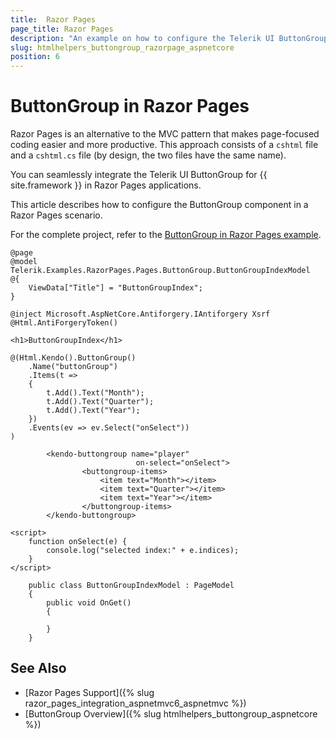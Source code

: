 ```yaml
---
title:  Razor Pages
page_title: Razor Pages
description: "An example on how to configure the Telerik UI ButtonGroup component for {{ site.framework }} in a Razor Page."
slug: htmlhelpers_buttongroup_razorpage_aspnetcore
position: 6
---
```


# ButtonGroup in Razor Pages

Razor Pages is an alternative to the MVC pattern that makes page-focused coding easier and more productive. This approach consists of a `cshtml` file and a `cshtml.cs` file (by design, the two files have the same name). 

You can seamlessly integrate the Telerik UI ButtonGroup for {{ site.framework }} in Razor Pages applications.

This article describes how to configure the ButtonGroup component in a Razor Pages scenario.

For the complete project, refer to the [ButtonGroup in Razor Pages example](https://github.com/telerik/ui-for-aspnet-core-examples/blob/master/Telerik.Examples.RazorPages/Telerik.Examples.RazorPages/Pages/ButtonGroup/ButtonGroupIndex.cshtml).

```tab-HtmlHelper(csthml)
@page
@model Telerik.Examples.RazorPages.Pages.ButtonGroup.ButtonGroupIndexModel
@{
	ViewData["Title"] = "ButtonGroupIndex";
}

@inject Microsoft.AspNetCore.Antiforgery.IAntiforgery Xsrf
@Html.AntiForgeryToken()

<h1>ButtonGroupIndex</h1>

@(Html.Kendo().ButtonGroup()
    .Name("buttonGroup")
    .Items(t =>
    {
        t.Add().Text("Month");
        t.Add().Text("Quarter");
        t.Add().Text("Year");
    })
    .Events(ev => ev.Select("onSelect"))
)
```
```tab-TagHelper(cshtml)
        <kendo-buttongroup name="player"
                            on-select="onSelect">
                <buttongroup-items>
                    <item text="Month"></item>
                    <item text="Quarter"></item>
                    <item text="Year"></item>
                </buttongroup-items>
        </kendo-buttongroup>
```
```script
<script>
	function onSelect(e) {
		console.log("selected index:" + e.indices);
	}
</script>
```
```tab-PageModel(cshtml.cs)
    public class ButtonGroupIndexModel : PageModel
    {
        public void OnGet()
        {

        }
    }
```

## See Also

* [Razor Pages Support]({% slug razor_pages_integration_aspnetmvc6_aspnetmvc %})
* [ButtonGroup Overview]({% slug htmlhelpers_buttongroup_aspnetcore %})
